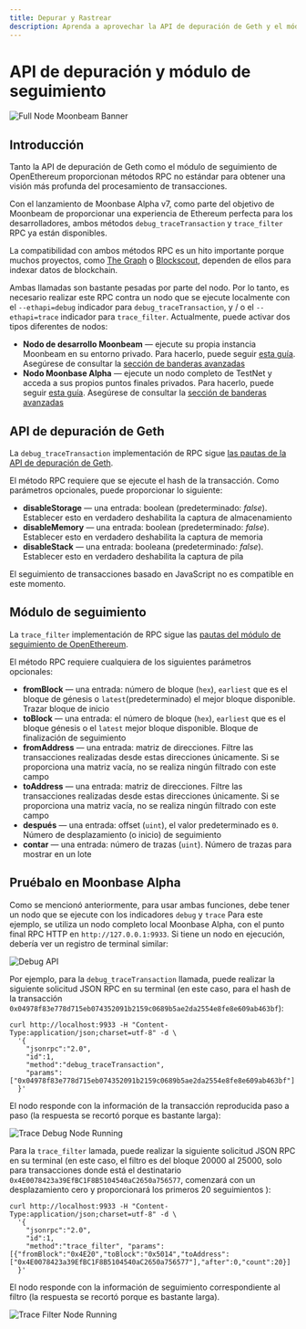 ```yaml
---
title: Depurar y Rastrear
description: Aprenda a aprovechar la API de depuración de Geth y el módulo OpenEthereum Trace en Moonbeam
---
```


# API de depuración y módulo de seguimiento

![Full Node Moonbeam Banner](/images/debugtrace/debugtrace-banner.png)

## Introducción

Tanto la API de depuración de Geth como el módulo de seguimiento de OpenEthereum proporcionan métodos RPC no estándar para obtener una visión más profunda del procesamiento de transacciones.

Con el lanzamiento de Moonbase Alpha v7, como parte del objetivo de Moonbeam de proporcionar una experiencia de Ethereum perfecta para los desarrolladores, ambos métodos `debug_traceTransaction` y `trace_filter` RPC ya están disponibles.

La compatibilidad con ambos métodos RPC es un hito importante porque muchos proyectos, como [The Graph](https://thegraph.com/) o [Blockscout](https://docs.blockscout.com/),  dependen de ellos para indexar datos de blockchain.

Ambas llamadas son bastante pesadas por parte del nodo. Por lo tanto, es necesario realizar este RPC contra un nodo que se ejecute localmente con el `--ethapi=debug` indicador para `debug_traceTransaction`, y / o el `--ethapi=trace` indicador para `trace_filter`. Actualmente, puede activar dos tipos diferentes de nodos:

 - **Nodo de desarrollo Moonbeam** — ejecute su propia instancia Moonbeam en su entorno privado. Para hacerlo, puede seguir [esta guía](/getting-started/local-node/setting-up-a-node/). Asegúrese de consultar la [sección de banderas avanzadas](/getting-started/local-node/setting-up-a-node/#advanced-flags-and-options)
 - **Nodo Moonbase Alpha** — ejecute un nodo completo de TestNet y acceda a sus propios puntos finales privados. Para hacerlo, puede seguir [esta guía](/node-operators/networks/full-node/). Asegúrese de consultar la [sección de banderas avanzadas](/node-operators/networks/full-node/#advanced-flags-and-options)

## API de depuración de Geth

La `debug_traceTransaction` implementación de RPC sigue [las pautas de la API de depuración de Geth](https://geth.ethereum.org/docs/rpc/ns-debug#debug_tracetransaction).

El método RPC requiere que se ejecute el hash de la transacción. Como parámetros opcionales, puede proporcionar lo siguiente:

 - **disableStorage** — una entrada: boolean (predeterminado: _false_). Establecer esto en verdadero deshabilita la captura de almacenamiento
 - **disableMemory** — una entrada: boolean (predeterminado: _false_). Establecer esto en verdadero deshabilita la captura de memoria
 - **disableStack** — una entrada: booleana (predeterminado: _false_). Establecer esto en verdadero deshabilita la captura de pila

El seguimiento de transacciones basado en JavaScript no es compatible en este momento.

## Módulo de seguimiento

La `trace_filter` implementación de RPC sigue las [pautas del módulo de seguimiento de OpenEthereum](https://openethereum.github.io/JSONRPC-trace-module#trace_filter).

El método RPC requiere cualquiera de los siguientes parámetros opcionales:

 - **fromBlock** — una entrada: número de bloque (`hex`), `earliest` que es el bloque de génesis o `latest`(predeterminado) el mejor bloque disponible. Trazar bloque de inicio
 - **toBlock** —  una entrada: el número de bloque (`hex`), `earliest` que es el bloque génesis o el `latest` mejor bloque disponible. Bloque de finalización de seguimiento
 - **fromAddress** —  una entrada: matriz de direcciones. Filtre las transacciones realizadas desde estas direcciones únicamente. Si se proporciona una matriz vacía, no se realiza ningún filtrado con este campo
 - **toAddress** — una entrada: matriz de direcciones. Filtre las transacciones realizadas desde estas direcciones únicamente. Si se proporciona una matriz vacía, no se realiza ningún filtrado con este campo
 - **después** —  una entrada: offset (`uint`), el valor predeterminado es `0`. Número de desplazamiento (o inicio) de seguimiento
 - **contar** — una entrada: número de trazas (`uint`). Número de trazas para mostrar en un lote

## Pruébalo en Moonbase Alpha

Como se mencionó anteriormente, para usar ambas funciones, debe tener un nodo que se ejecute con los indicadores `debug` y `trace` Para este ejemplo, se utiliza un nodo completo local Moonbase Alpha, con el punto final RPC HTTP en `http://127.0.0.1:9933`.  Si tiene un nodo en ejecución, debería ver un registro de terminal similar:

![Debug API](/images/debugtrace/debugtrace-images1.png)

Por ejemplo, para la `debug_traceTransaction` llamada, puede realizar la siguiente solicitud JSON RPC en su terminal (en este caso, para el hash de la transacción `0x04978f83e778d715eb074352091b2159c0689b5ae2da2554e8fe8e609ab463bf`):

```
curl http://localhost:9933 -H "Content-Type:application/json;charset=utf-8" -d \
  '{
    "jsonrpc":"2.0",
    "id":1,
    "method":"debug_traceTransaction",
    "params": ["0x04978f83e778d715eb074352091b2159c0689b5ae2da2554e8fe8e609ab463bf"]
  }'
```

El nodo responde con la información de la transacción reproducida paso a paso (la respuesta se recortó porque es bastante larga):

![Trace Debug Node Running](/images/debugtrace/debugtrace-images2.png)

Para la `trace_filter` lamada, puede realizar la siguiente solicitud JSON RPC en su terminal (en este caso, el filtro es del bloque 20000 al 25000, solo para transacciones donde está el destinatario `0x4E0078423a39EfBC1F8B5104540aC2650a756577`, comenzará con un desplazamiento cero y proporcionará los primeros 20 seguimientos ):

```
curl http://localhost:9933 -H "Content-Type:application/json;charset=utf-8" -d \
  '{
    "jsonrpc":"2.0",
    "id":1,
    "method":"trace_filter", "params":[{"fromBlock":"0x4E20","toBlock":"0x5014","toAddress":["0x4E0078423a39EfBC1F8B5104540aC2650a756577"],"after":0,"count":20}]
  }'
```

El nodo responde con la información de seguimiento correspondiente al filtro (la respuesta se recortó porque es bastante larga).

![Trace Filter Node Running](/images/debugtrace/debugtrace-images3.png)

